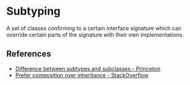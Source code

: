 # Subtyping

A set of classes confirming to a certain interface signature which can override certain parts of the signature with their own implementations.

## References

- [Difference between subtypes and subclasses - Princeton](https://www.cs.princeton.edu/courses/archive/fall98/cs441/mainus/node12.html)
- [Prefer composition over inheritance - StackOverflow](https://stackoverflow.com/a/32557773)
